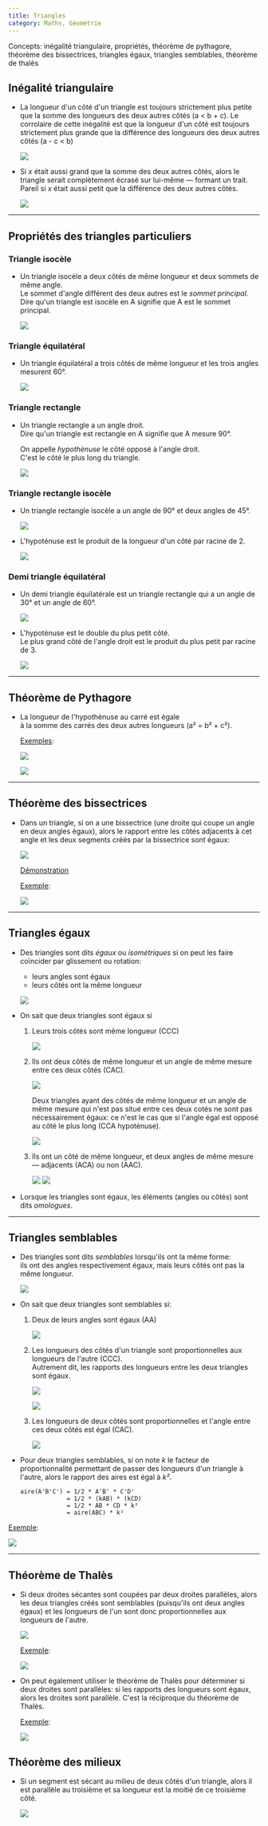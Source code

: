 ```yaml
---
title: Triangles
category: Maths, Géométrie
---
```


Concepts: inégalité triangulaire, propriétés, théorème de pythagore, théorème des bissectrices, triangles égaux, triangles semblables, théorème de thalès

## Inégalité triangulaire

* La longueur d'un côté d'un triangle est toujours strictement plus petite que la somme des longueurs des deux autres côtés (a < b + c). Le corrolaire de cette inégalité est que la longueur d'un côté est toujours strictement plus grande que la différence des longueurs des deux autres côtés (a - c < b)


  ![](https://i.imgur.com/NSVPSnt.png)

* Si *x* était aussi grand que la somme des deux autres côtés, alors le triangle serait complètement écrasé sur lui-même — formant un trait. Pareil si *x* était aussi petit que la différence des deux autres côtés.

  ![](https://i.imgur.com/tTBSclE.png)

---

## Propriétés des triangles particuliers

### Triangle isocèle

* Un triangle isocèle a deux côtés de même longueur et deux sommets de même angle.  
  Le sommet d'angle différent des deux autres est le *sommet principal*.  
  Dire qu'un triangle est isocèle en A signifie que A est le sommet principal.

  ![](https://i.imgur.com/lQLbB5E.png)

### Triangle équilatéral

* Un triangle équilatéral a trois côtés de même longueur et les trois angles mesurent 60°.

  ![](https://i.imgur.com/cnbAWdO.png)

### Triangle rectangle

* Un triangle rectangle a un angle droit.  
  Dire qu'un triangle est rectangle en A signifie que A mesure 90°.

  On appelle *hypothènuse* le côté opposé à l'angle droit.  
  C'est le côté le plus long du triangle.

  ![](https://i.imgur.com/4RNAtJQ.png)

### Triangle rectangle isocèle

* Un triangle rectangle isocèle a un angle de 90° et deux angles de 45°.

  ![](https://i.imgur.com/ypVY08X.png)

* L'hypoténuse est le produit de la longueur d'un côté par racine de 2.

  ![](https://i.imgur.com/uHjBKdU.png)

### Demi triangle équilatéral

* Un demi triangle équilatérale est un triangle rectangle qui a un angle de 30° et un angle de 60°.

  ![](https://i.imgur.com/SIQNWiO.png)

* L'hypoténuse est le double du plus petit côté.  
  Le plus grand côté de l'angle droit est le produit du plus petit par racine de 3.

  ![](https://i.imgur.com/FKqluAK.png)

---

## Théorème de Pythagore

* La longueur de l'hypothènuse au carré est égale  
  à la somme des carrés des deux autres longueurs (a² = b² + c²).

  <ins>Exemples</ins>:

  ![](https://i.imgur.com/MpZhmAT.png)

  ![](https://i.imgur.com/BQPAFkF.png)

---

## Théorème des bissectrices

* Dans un triangle, si on a une bissectrice (une droite qui coupe un angle en deux angles égaux), alors le rapport entre les côtés adjacents à cet angle et les deux segments créés par la bissectrice sont égaux:

  ![](https://i.imgur.com/kYdRxp1.png)

  [Démonstration](https://www.youtube.com/watch?v=T0ateXAhGJo)

  <ins>Exemple</ins>:

  ![](https://i.imgur.com/Fy43xw3.png)

---

## Triangles égaux

* Des triangles sont dits *égaux* ou *isométriques* si on peut les faire coïncider par glissement ou rotation:  
  - leurs angles sont égaux
  - leurs côtés ont la même longueur

  ![](https://i.imgur.com/ngozAoF.png)

* On sait que deux triangles sont égaux si

  1. Leurs trois côtés sont même longueur (CCC)

     ![](https://i.imgur.com/htEHFOD.png)

  2. Ils ont deux côtés de même longueur et un angle de même mesure entre ces deux côtés (CAC).

     ![](https://i.imgur.com/DJFepvn.png)

     Deux triangles ayant des côtés de même longueur et un angle de même mesure qui n'est pas situé entre ces deux cotés ne sont pas nécessairement égaux: ce n'est le cas que si l'angle égal est opposé au côté le plus long (CCA hypoténuse).

     ![](https://i.imgur.com/i3AsUSG.png)

  3. Ils ont un côté de même longueur, et deux angles de même mesure — adjacents (ACA) ou non (AAC).

     ![](https://i.imgur.com/gCHlpkL.png)
     ![](https://i.imgur.com/alSm0kv.png)

* Lorsque les triangles sont égaux, les éléments (angles ou côtés) sont dits *omologues*.

---

## Triangles semblables

* Des triangles sont dits *semblables* lorsqu'ils ont la même forme:  
  ils ont des angles respectivement égaux, mais leurs côtés ont pas la même longueur.

  ![](https://i.imgur.com/Vv25Uhq.png)

* On sait que deux triangles sont semblables si:

  1. Deux de leurs angles sont égaux (AA)

     ![](https://i.imgur.com/REGeSZa.png)

  2. Les longueurs des côtés d'un triangle sont proportionnelles aux longueurs de l'autre (CCC).   
     Autrement dit, les rapports des longueurs entre les deux triangles sont égaux.

     ![](https://i.imgur.com/xzcu8rj.png)

     ![](https://i.imgur.com/xdfrVgd.png)

  3. Les longueurs de deux côtés sont proportionnelles et l'angle entre ces deux côtés est égal (CAC).

     ![](https://i.imgur.com/RUxN9kk.png)

* Pour deux triangles semblables, si on note *k* le facteur de proportionnalité permettant de passer des longueurs d'un triangle à l'autre, alors le rapport des aires est égal à *k²*.

  ```
  aire(A'B'C') = 1/2 * A'B' * C'D'
               = 1/2 * (kAB) * (kCD)
               = 1/2 * AB * CD * k²
               = aire(ABC) * k²
  ```

<ins>Exemple</ins>:

![](https://i.imgur.com/m0KVUJN.png)

---

## Théorème de Thalès

* Si deux droites sécantes sont coupées par deux droites parallèles, alors les deux triangles créés sont semblables (puisqu'ils ont deux angles égaux) et les longueurs de l'un sont donc proportionnelles aux longueurs de l'autre.

  ![](https://i.imgur.com/DXr1ks4.png)

  <ins>Exemple</ins>:

  ![](https://i.imgur.com/NRhcMTI.png)

* On peut également utiliser le théorème de Thalès pour déterminer si deux droites sont parallèles: si les rapports des longueurs sont égaux, alors les droites sont parallèle. C'est la réciproque du théorème de Thalès.

  <ins>Exemple</ins>:

  ![](https://i.imgur.com/O7JdiBR.png)

## Théorème des milieux

* Si un segment est sécant au milieu de deux côtés d'un triangle, alors il est parallèle au troisième et sa longueur est la moitié de ce troisième côté.

  ![](https://i.imgur.com/PO65h96.png)


